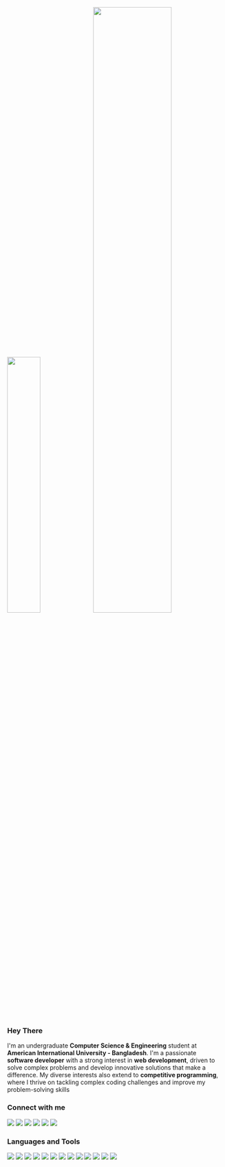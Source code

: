 <!--
<div align = "center">
  <img src = "img/banner.png">
</div>
-->


<div>
  <img src = "https://github-readme-stats.vercel.app/api/top-langs/?username=tahsinhasib&show_icons=true&theme=light&count_private=true&hide_border=false&layout=donut&langs_count=5&hide=plsql" width = "39%">
  <img src = "https://leetcard.jacoblin.cool/tahsinhasib?theme=wtf" width = "60%">
</div>


<div>
  <h3>Hey There</h3>
  <p>I'm an undergraduate <strong>Computer Science & Engineering</strong> student at <strong>American International University - Bangladesh</strong>. I'm a passionate <strong>software developer</strong> with a strong interest in <strong>web development</strong>, driven to solve complex problems and develop innovative solutions that make a difference. My diverse interests also extend to <strong>competitive programming</strong>, where I thrive on tackling complex coding challenges and improve my problem-solving skills</p>
</div>

<div>
  <h3>Connect with me</h3>
  <img src = "https://img.shields.io/badge/Facebook-1877F2?style=flat&logo=facebook&logoColor=white">
  <img src = "https://img.shields.io/badge/Twitter-1DA1F2?style=flat&logo=twitter&logoColor=white">
  <img src = "https://img.shields.io/badge/Instagram-E4405F?style=flat&logo=instagram&logoColor=white">
  <img src = "https://aleen42.github.io/badges/src/stackoverflow.svg">
  <a href="https://codeforces.com/profile/tahsinhasib"><img src = "https://img.shields.io/badge/Codeforces-445f9d?style=flat&logo=Codeforces&logoColor=white"></a>
  <a href="https://leetcode.com/tahsinhasib/"><img src = "https://img.shields.io/badge/-LeetCode-FFA116?style=flat&logo=LeetCode&logoColor=black"></a>
</div>

<div>
  <h3>Languages and Tools</h3>
  <img src="https://skillicons.dev/icons?i=c" /><img>
  <img src="https://skillicons.dev/icons?i=cpp" />
  <img src="https://skillicons.dev/icons?i=java" />
  <img src="https://skillicons.dev/icons?i=cs" />
  <img src="https://skillicons.dev/icons?i=html" />
  <img src="https://skillicons.dev/icons?i=css" />
  <img src="https://skillicons.dev/icons?i=python" />
  <img src="https://skillicons.dev/icons?i=vscode" />
  <img src="https://skillicons.dev/icons?i=visualstudio" />
  <img src="https://skillicons.dev/icons?i=figma" />
  <img src="https://skillicons.dev/icons?i=git" />
  <img src="https://skillicons.dev/icons?i=mysql" />
  <img src="https://skillicons.dev/icons?i=ps" />
</div>

<!--
<div>
  <h3>Codeforces & Leetcode stats</h3>
  <img src = "https://codeforces-readme-stats.vercel.app/api/card?username=tahsinhasib">
  <img src = "https://leetcard.jacoblin.cool/tahsinhasib?theme=wtf" width = "50%">
</div>
-->
